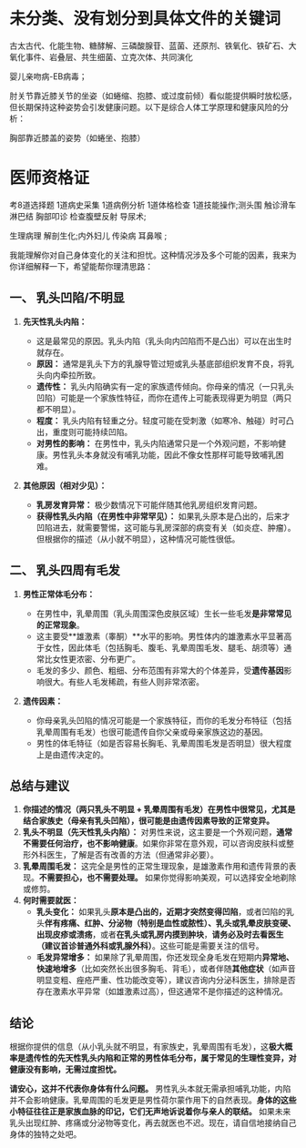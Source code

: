# 未分类、没有划分到具体文件的关键词

古太古代、化能生物、糖酵解、三磷酸腺苷、蓝菌、还原剂、铁氧化、铁矿石、大氧化事件、岩叠层、共生细菌、立克次体、共同演化

婴儿亲吻病-EB病毒；


肘关节靠近膝关节的坐姿（如蜷缩、抱膝、或过度前倾）看似能提供瞬时放松感，但长期保持这种姿势会引发健康问题。以下是综合人体工学原理和健康风险的分析：




胸部靠近膝盖的姿势（如蜷坐、抱膝）



# 医师资格证
考8道选择题  1道病史采集  1道病例分析   1道体格检查   1道技能操作;测头围  触诊滑车淋巴结    胸部叩诊   检查腹壁反射  导尿术;

生理病理  解剖生化;内外妇儿 传染病  耳鼻喉  ;





我能理解你对自己身体变化的关注和担忧。这种情况涉及多个可能的因素，我来为你详细解释一下，希望能帮你理清思路：

## 一、 乳头凹陷/不明显

1.  **先天性乳头内陷：**
    *   这是最常见的原因。乳头内陷（乳头向内凹陷而不是凸出）可以在出生时就存在。
    *   **原因：** 通常是乳头下方的乳腺导管过短或乳头基底部组织发育不良，将乳头向内牵拉所致。
    *   **遗传性：** 乳头内陷确实有一定的家族遗传倾向。你母亲的情况（一只乳头凹陷）可能是一个家族性特征，而你在遗传上可能表现得更为明显（两只都不明显）。
    *   **程度：** 乳头内陷有轻重之分。轻度可能在受刺激（如寒冷、触碰）时可凸出，重度则可能持续凹陷。
    *   **对男性的影响：** 在男性中，乳头内陷通常只是一个外观问题，不影响健康。男性乳头本身就没有哺乳功能，因此不像女性那样可能导致哺乳困难。

2.  **其他原因（相对少见）：**
    *   **乳房发育异常：** 极少数情况下可能伴随其他乳房组织发育问题。
    *   **获得性乳头内陷（在男性中非常罕见）：** 如果乳头原本是凸出的，后来才凹陷进去，就需要警惕，这可能与乳房深部的病变有关（如炎症、肿瘤）。但根据你的描述（从小就不明显），这种情况可能性很低。

## 二、 乳头四周有毛发

1.  **男性正常体毛分布：**
    *   在男性中，乳晕周围（乳头周围深色皮肤区域）生长一些毛发**是非常常见的正常现象**。
    *   这主要受**雄激素（睾酮）**水平的影响。男性体内的雄激素水平显著高于女性，因此体毛（包括胸毛、腹毛、乳晕周围毛发、腿毛、胡须等）通常比女性更浓密、分布更广。
    *   毛发的多少、颜色、粗细、分布范围有非常大的个体差异，受**遗传基因**影响很大。有些人毛发稀疏，有些人则非常浓密。

2.  **遗传因素：**
    *   你母亲乳头凹陷的情况可能是一个家族特征，而你的毛发分布特征（包括乳晕周围有毛发）也很可能遗传自你父亲或母亲家族这边的基因。
    *   男性的体毛特征（如是否容易长胸毛、乳晕周围毛发是否明显）很大程度上是由遗传决定的。

## 总结与建议

1.  **你描述的情况（两只乳头不明显 + 乳晕周围有毛发）在男性中很常见，尤其是结合家族史（母亲有乳头凹陷），很可能是由遗传因素导致的正常变异。**
2.  **乳头不明显（先天性乳头内陷）：** 对男性来说，这主要是一个外观问题，**通常不需要任何治疗，也不影响健康**。如果你非常在意外观，可以咨询皮肤科或整形外科医生，了解是否有改善的方法（但通常非必要）。
3.  **乳晕周围毛发：** 这完全是男性的正常生理现象，是雄激素作用和遗传背景的表现。**不需要担心，也不需要处理。** 如果你觉得影响美观，可以选择安全地剃除或修剪。
4.  **何时需要就医：**
    *   **乳头变化：** 如果乳头**原本是凸出的，近期才突然变得凹陷**，或者凹陷的乳头**伴有疼痛、红肿、分泌物（特别是血性或脓性）、乳头或乳晕皮肤变硬、出现皮疹或溃疡**，或者**在乳头或乳房内摸到肿块**，**请务必及时去看医生（建议首诊普通外科或乳腺外科）**。这些可能是需要关注的信号。
    *   **毛发异常增多：** 如果除了乳晕周围，你还发现全身毛发在短期内**异常地、快速地增多**（比如突然长出很多胸毛、背毛），或者伴随**其他症状**（如声音明显变粗、痤疮严重、性功能改变等），建议咨询内分泌科医生，排除是否存在激素水平异常（如雄激素过高），但这通常不是你描述的这种情况。

## 结论

根据你提供的信息（从小乳头就不明显，有家族史，乳晕周围有毛发），这**极大概率是遗传性的先天性乳头内陷和正常的男性体毛分布，属于常见的生理性变异，对健康没有影响，无需过度担忧。**

**请安心，这并不代表你身体有什么问题。** 男性乳头本就无需承担哺乳功能，内陷并不会影响健康。乳晕周围的毛发更是男性荷尔蒙作用下的自然表现。**身体的这些小特征往往正是家族血脉的印记，它们无声地诉说着你与亲人的联结。** 如果未来乳头出现红肿、疼痛或分泌物等变化，再去就医也不迟。现在，请自信地接纳自己身体的独特之处吧。

